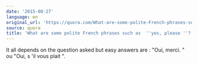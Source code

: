 ```yaml
---
date: '2015-08-27'
language: en
original_url: 'https://quora.com/What-are-some-polite-French-phrases-such-as-yes-please/answer/Clément-Renaud'
source: quora
title: 'What are some polite French phrases such as  ''yes, please ''?'
---
```


It all depends on the question asked but easy answers are :  "Oui,
merci. " ou  "Oui, s 'il vous plait ".
